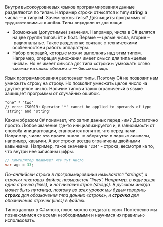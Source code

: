 
Внутри высокоуровневых языков программирования данные разделяются по типам. Например строки относятся к типу **string**, а числа — к типу **int**. Зачем нужны типы? Для защиты программы от трудноотловимых ошибок. Типы определяют две вещи:

* Возможные (допустимые) значения. Например, числа в C# делятся на две группы типов: int и float. Первые — целые числа, вторые – рациональные. Такое разделение связано с техническими особенностями работы аппаратуры.
* Набор операций, которые можно выполнять над этим типом. Например, операция умножения имеет смысл для типа «целые числа». Но не имеет смысла для типа «строки»: умножать слово «мама» на слово «блокнот» — бессмыслица.

Язык программирования распознает типы. Поэтому C# не позволит нам умножать строку на строку. Но позволит умножать целое число на другое целое число. Наличие типов и таких ограничений в языке защищает программы от случайных ошибок.

```
"one" * "two"
// error CS0019: Operator '*' cannot be applied to operands of type 'string' and 'string'
```

Каким образом C# понимает, что за тип данных перед ним? Достаточно просто. Любое значение где-то инициализируется и, в зависимости от способа инициализации, становится понятно, что перед нами. Например, число это просто число не обернутое в парные символы, например, кавычки. А вот строки всегда ограничены двойными кавычками. Например, такое значение `"234"` – строка, несмотря на то, что внутри нее записаны цифры.

```cs
// Компилятор понимает что тут число
var age = 33;
```

_По-английски строки в программировании называются "strings", а строчки текстовых файлов называются "lines". Например, в коде выше одна строчка (lines), и нет никаких строк (strings). В русском иногда может быть путаница, поэтому во всех уроках мы будем говорить **строка** для обозначения типа данных «строка», и **строчка** для обозначения строчек (lines) в файлах._

Типов данных в C# много, плюс можно создавать свои. Постепенно мы познакомимся со всеми необходимыми и научимся их правильно использовать.

